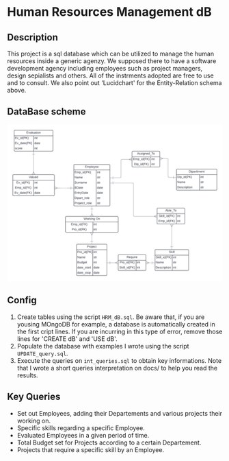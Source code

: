 # Human Resources Management dB

## Description
This project is a sql database which can be utilized to manage the human resources inside a generic agenzy. We supposed there to have a software development agency including employees such as project managers, design sepialists and others.
All of the instrments adopted are free to use and to consult. We also point out 'Lucidchart' for the Entity-Relation schema above.

## DataBase scheme
![ER Diagram](HRM_dB.png)

## Config
1. Create tables using the script `HRM_dB.sql`. Be aware that, if you are yousing MOngoDB for example, a database is automatically created in the first cript lines. If you are incurring in this type of error, remove those lines for 'CREATE dB' and 'USE dB'.
2. Populate the database with examples I wrote using the script `UPDATE_query.sql`.
3. Execute the queries on `int_queries.sql` to obtain key informations. Note that I wrote a short queries interpretation on docs/ to help you read the results.

## Key Queries
- Set out Employees, adding their Departements and various projects their working on.
- Specific skills regarding a specific Employee.
- Evaluated Employees in a given period of time.
- Total Budget set for Projects according to a certain Departement.
- Projects that require a specific skill by an Employee.
